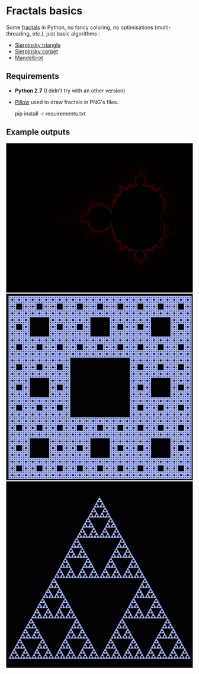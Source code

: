 # Fractals basics

Some [fractals](https://en.wikipedia.org/wiki/Fractal) in Python, no fancy coloring, no optimisations (multi-threading, etc.), just basic algorithms :

* [Sierpinsky triangle](https://en.wikipedia.org/wiki/Sierpinski_triangle)
* [Sierpinsky carpet](https://en.wikipedia.org/wiki/Sierpinski_carpet)
* [Mandelbrot](https://en.wikipedia.org/wiki/Mandelbrot_set)

## Requirements

* **Python 2.7** (I didn't try with an other version)
* [Pillow](https://python-pillow.org/) used to draw fractals in PNG's files.

    pip install -r requirements.txt

## Example outputs

![mandelbrot](sample/mandelbrot.png)
![sierpinski_carpen](sample/sierpinski_carpen.png)
![sierpinski_triangle](sample/sierpinski_triangle.png)